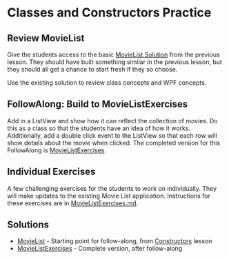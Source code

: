 # Classes and Constructors Practice
## Review MovieList
Give the students access to the basic [MovieList Solution](../Constructors/MovieList/) from the previous lesson. They should have built something similar in the previous lesson, but they should all get a chance to start fresh if they so choose.

Use the existing solution to review class concepts and WPF concepts.

## FollowAlong: Build to MovieListExercises
Add in a ListView and show how it can reflect the collection of movies. Do this as a class so that the students have an idea of how it works. Additionally, add a double click event to the ListView so that each row will show details about the movie when clicked. The completed version for this FollowAlong is [MovieListExercises](MovieListExercises/).

## Individual Exercises
A few challenging exercises for the students to work on individually. They will make updates to the existing Movie List application. Instructions for these exercises are in [MovieListExercises.md](MovieListExercises.md).

## Solutions
- [MovieList](../Constructors/MovieList/) - Starting point for follow-along, from [Constructors](Constructors/) lesson
- [MovieListExercises](MovieListExercises/) - Complete version, after follow-along